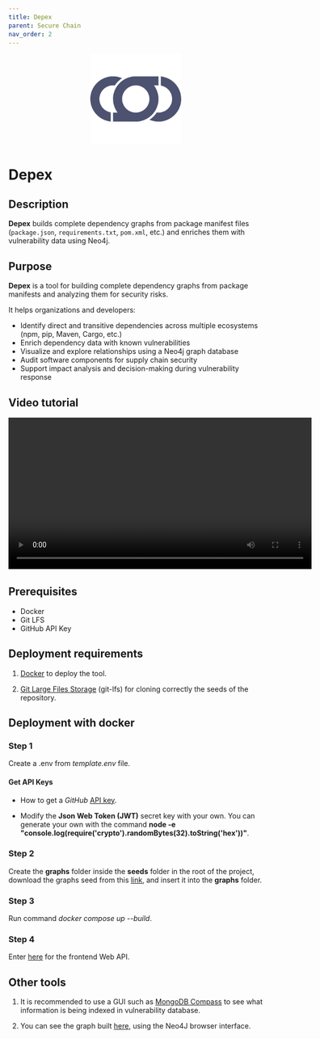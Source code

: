 ```yaml
---
title: Depex
parent: Secure Chain
nav_order: 2
---
```


<p align="center">
  <img src="/assets/images/depex-logo.png" alt="Depex Logo" width="180"/>
</p>

# Depex

## Description

**Depex** builds complete dependency graphs from package manifest files (`package.json`, `requirements.txt`, `pom.xml`, etc.) and enriches them with vulnerability data using Neo4j.

## Purpose

**Depex** is a tool for building complete dependency graphs from package manifests and analyzing them for security risks.

It helps organizations and developers:

- Identify direct and transitive dependencies across multiple ecosystems (npm, pip, Maven, Cargo, etc.)
- Enrich dependency data with known vulnerabilities
- Visualize and explore relationships using a Neo4j graph database
- Audit software components for supply chain security
- Support impact analysis and decision-making during vulnerability response

## Video tutorial

<video controls width="600">
  <source src="https://github.com/user-attachments/assets/0dbb63f4-7bc5-4e4d-81d0-94444a61e386" type="video/mp4">
  Your browser does not support the video tag.
</video>

## Prerequisites

- Docker
- Git LFS
- GitHub API Key

## Deployment requirements

1. [Docker](https://www.docker.com/) to deploy the tool.

2. [Git Large Files Storage](https://git-lfs.com/) (git-lfs) for cloning correctly the seeds of the repository.

## Deployment with docker

### Step 1
Create a .env from *template.env* file.

#### Get API Keys

- How to get a *GitHub* [API key](https://docs.github.com/en/authentication/keeping-your-account-and-data-secure/managing-your-personal-access-tokens).

- Modify the **Json Web Token (JWT)** secret key with your own. You can generate your own with the command **node -e "console.log(require('crypto').randomBytes(32).toString('hex'))"**.

### Step 2
Create the **graphs** folder inside the **seeds** folder in the root of the project, download the graphs seed from this [link](https://goo.su/YjuzmQ), and insert it into the **graphs** folder.

### Step 3
Run command *docker compose up --build*.

### Step 4
Enter [here](http://0.0.0.0:3000) for the frontend Web API.

## Other tools
1. It is recommended to use a GUI such as [MongoDB Compass](https://www.mongodb.com/en/products/compass) to see what information is being indexed in vulnerability database.

2. You can see the graph built [here](http://0.0.0.0:7474/browser/), using the Neo4J browser interface.
